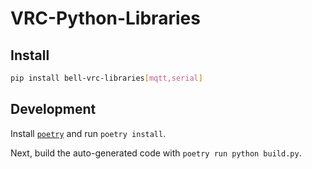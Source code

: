# VRC-Python-Libraries

## Install

```bash
pip install bell-vrc-libraries[mqtt,serial]
```

## Development

Install [`poetry`](https://python-poetry.org/) and run `poetry install`.

Next, build the auto-generated code with `poetry run python build.py`.
